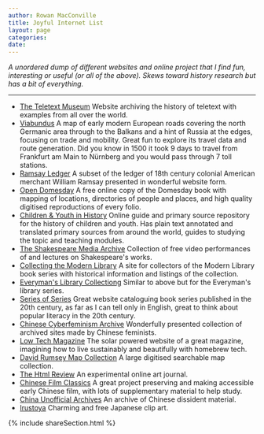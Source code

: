 ```yaml
---
author: Rowan MacConville
title: Joyful Internet List
layout: page
categories: 
date:
---
```

*A unordered dump of different websites and online project that I find fun, interesting or useful (or all of the above). Skews toward history research but has a bit of everything.*

---
- [The Teletext Museum](https://teletext.mb21.co.uk/) Website archiving the history of teletext with examples from all over the world.
- [Viabundus](https://www.landesgeschichte.uni-goettingen.de/handelsstrassen/map.php?lat=54.02351987047388&lon=18.654785156250004&z=6) A map of early modern European roads covering the north Germanic area through to the Balkans and a hint of Russia at the edges, focusing on trade and mobility. Great fun to explore its travel data and route generation. Did you know in 1500 it took 9 days to travel from Frankfurt am Main to Nürnberg and you would pass through 7 toll stations.
- [Ramsay Ledger](https://ramsay.arthistory.wisc.edu/about/) A subset of the ledger of 18th century colonial American merchant William Ramsay presented in wonderful website form.
- [Open Domesday](https://opendomesday.org/) A free online copy of the Domesday book with mapping of locations, directories of people and places, and high quality digitised reproductions of every folio.
- [Children & Youth in History](https://chnm.gmu.edu/cyh/introduction.html) Online guide and primary source repository for the history of children and youth. Has plain text annotated and translated primary sources from around the world, guides to studying the topic and teaching modules.
- [The Shakespeare Media Archive](https://sites.google.com/ncsu.edu/the-shakespeare-media-archive/home) Collection of free video performances of and lectures on Shakespeare's works.
- [Collecting the Modern Library](https://www.modernlib.com)  A site for collectors of the Modern Library book series with historical information and listings of the collection.
- [Everyman's Library Collectiong](http://everymanslibrarycollecting.com/) Similar to above but for the Everyman's library series.
- [Series of Series](https://seriesofseries.com/) Great website cataloguing book series published in the 20th century, as far as I can tell only in English, great to think about popular literacy in the 20th century.
- [Chinese Cyberfeminism Archive](https://chinese-cyberfeminism-archive.com/) Wonderfully presented collection of archived sites made by Chinese feminists.
- [Low Tech Magazine](https://solar.lowtechmagazine.com/) The solar powered website of a great magazine, imagining how to live sustainably and beautifully with homebrew tech.
- [David Rumsey Map Collection](https://www.davidrumsey.com/) A large digitised searchable map collection.
- [The Html Review](https://thehtml.review/) An experimental online art journal.
- [Chinese Film Classics](https://chinesefilmclassics.org/)  A great project preserving and making accessible early Chinese film, with lots of supplementary material to help study.
- [China Unofficial Archives](https://minjian-danganguan.org/s/china-unofficial/page/welcome) An archive of Chinese dissident material.
- [Irustoya](https://www.irasutoya.com/) Charming and free Japanese clip art.

{% include shareSection.html %}
